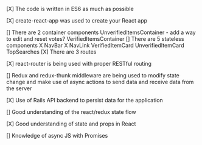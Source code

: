 [X] The code is written in ES6 as much as possible

[X] create-react-app was used to create your React app

[] There are 2 container components
    UnverifiedItemsContainer - add a way to edit and reset votes?
    VerifiedItemsContainer
[] There are 5 stateless components
    X NavBar
    X NavLink
    VerifiedItemCard
    UnverifiedItemCard
    TopSearches
[X] There are 3 routes

[X] react-router is being used with proper RESTful routing

[] Redux and redux-thunk middleware are being used to modify state change and make use of async actions to send data and receive data from the server

[X] Use of Rails API backend to persist data for the application

[] Good understanding of the react/redux state flow

[X] Good understanding of state and props in React

[] Knowledge of async JS with Promises
